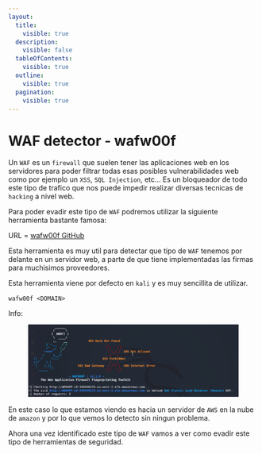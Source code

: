 ```yaml
---
layout:
  title:
    visible: true
  description:
    visible: false
  tableOfContents:
    visible: true
  outline:
    visible: true
  pagination:
    visible: true
---
```


# WAF detector - wafw00f

Un `WAF` es un `firewall` que suelen tener las aplicaciones web en los servidores para poder filtrar todas esas posibles vulnerabilidades web como por ejemplo un `XSS`, `SQL Injection`, etc... Es un bloqueador de todo este tipo de trafico que nos puede impedir realizar diversas tecnicas de `hacking` a nivel web.

Para poder evadir este tipo de `WAF` podremos utilizar la siguiente herramienta bastante famosa:

URL = [wafw00f GitHub](https://github.com/EnableSecurity/wafw00f)

Esta herramienta es muy util para detectar que tipo de `WAF` tenemos por delante en un servidor web, a parte de que tiene implementadas las firmas para muchisimos proveedores.

Esta herramienta viene por defecto en `kali` y es muy sencillita de utilizar.

```shell
wafw00f <DOMAIN>
```

Info:

<figure><img src="../../.gitbook/assets/image (1).png" alt=""><figcaption></figcaption></figure>

En este caso lo que estamos viendo es hacia un servidor de `AWS` en la nube de `amazon` y por lo que vemos lo detecto sin ningun problema.

Ahora una vez identificado este tipo de `WAF` vamos a ver como evadir este tipo de herramientas de seguridad.
